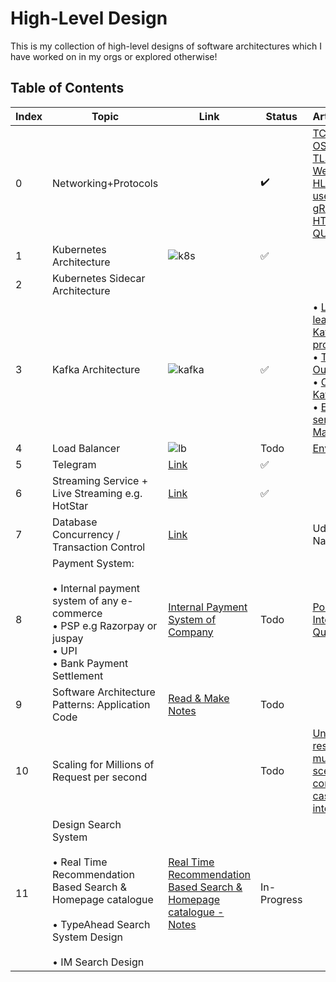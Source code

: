 # High-Level Design

This is my collection of high-level designs of software architectures which I have worked on in my orgs or explored otherwise!

## Table of Contents

| Index | Topic                                  | Link                     | Status       |Articles/Videos       |
|-------|----------------------------------------|--------------------------|--------------|----------------------|
| 0     | Networking+Protocols                   |                          | :heavy_check_mark:   | [TCP vs UDP]() <br />[OSI, TCP/IP](https://blog.bytebytego.com/p/network-protocols-run-the-internet) <br /> [TLS Playlist](https://www.youtube.com/playlist?list=PLQnljOFTspQW4yHuqp_Opv853-G_wAiH-) <br /> [WebRTC vs HLS & specific use cases]() <br /> [gRPC via HTTPS2]() <br /> [QUIC/HTTP3]()|
| 1     | Kubernetes Architecture                |![k8s](https://github.com/ishan-backend/HLD/raw/main/k8s.png)   | :white_check_mark:         | |
| 2     | Kubernetes Sidecar Architecture        |                          |          | |
| 3     | Kafka Architecture             |  ![kafka](https://github.com/ishan-backend/HLD/raw/main/kafka.svg)                        | :white_check_mark:         | • [Lessons learned form Kafka in production](https://youtu.be/1vLMuWsfMcA?t=1825) <br/> • [Transactional Outbox Pattern](https://www.youtube.com/watch?v=0HgHnaMfl-I) <br /> • [Confluent Kafka 101](https://developer.confluent.io/courses/apache-kafka/brokers/) <br/> •  [Exactly once semantics with Matthias J. Sax](https://youtu.be/twgbAL_EaQw?t=642)|
| 4     | Load Balancer                          |![lb](https://github.com/ishan-backend/HLD/raw/main/lb.png)  | Todo         | [Envoy](https://www.youtube.com/watch?v=40gKzHQWgP0)|
| 5     | Telegram        | [Link](#scalability-and-load-balancing)         | :white_check_mark:   | |
| 6     | Streaming Service + Live Streaming e.g. HotStar| [Link]()         | :white_check_mark:   | |
| 7     | Database Concurrency / Transaction Control| [Link]()         |   | Udemy Hussein Nasser|
| 8     | Payment System: <br/> <br/> • Internal payment system of any e-commerce <br/> • PSP e.g Razorpay or juspay <br/> • UPI <br/> • Bank Payment Settlement | [Internal Payment System of Company](https://github.com/ishan-backend/HLD/blob/main/Payment%20system.pdf)     | Todo         | [Possible Interview Question](https://iorilan.medium.com/i-asked-this-system-design-question-to-3-guys-during-a-developer-interview-and-none-of-them-gave-9c23abe45687) |
| 9     | Software Architecture Patterns: Application Code| [Read & Make Notes](https://towardsdatascience.com/10-common-software-architectural-patterns-in-a-nutshell-a0b47a1e9013)                 | Todo         | |
| 10    | Scaling for Millions of Request per second|                        | Todo         | [Understand and research for multiple scenarios and common use cases for interviews](https://towardsdatascience.com/10-common-software-architectural-patterns-in-a-nutshell-a0b47a1e9013)|
| 11    | Design Search System <br/> <br/> • Real Time Recommendation Based Search & Homepage catalogue <br/>  <br/>• TypeAhead Search System Design <br/> <br/> • IM Search Design <br/>|             [Real Time Recommendation Based Search & Homepage catalogue - Notes](https://towardsdatascience.com/10-common-software-architectural-patterns-in-a-nutshell-a0b47a1e9013)           | In-Progress         | |
